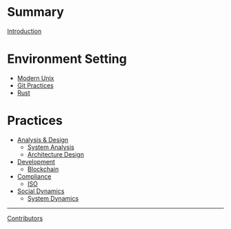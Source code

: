 # Summary
[Introduction](culture.md)

# Environment Setting
- [Modern Unix](DEV-Unix.md)
- [Git Practices](DEV-Git.md)
- [Rust](DEV-Rust.md)

# Practices
- [Analysis & Design]()
  - [System Analysis]()
  - [Architecture Design]()
- [Development]()
  - [Blockchain]()
- [Compliance]()
  - [ISO]()
- [Social Dynamics]()
  - [System Dynamics]()

-----------

[Contributors](misc/contributors.md)